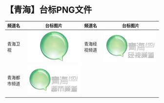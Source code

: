 # 【青海】台标PNG文件
|频道名|台标图片|频道名|台标图片|
|:---|:---:|:---|:---:|
|青海卫视|<img src="https://raw.githubusercontent.com/liuyilong80880/tvlog/main/img/Qinghai.png">|青海经视频道|<img src="https://raw.githubusercontent.com/liuyilong80880/tvlog/main/img/Qinghai1.png">|
|青海都市频道|<img src="https://raw.githubusercontent.com/liuyilong80880/tvlog/main/img/Qinghai2.png">|
